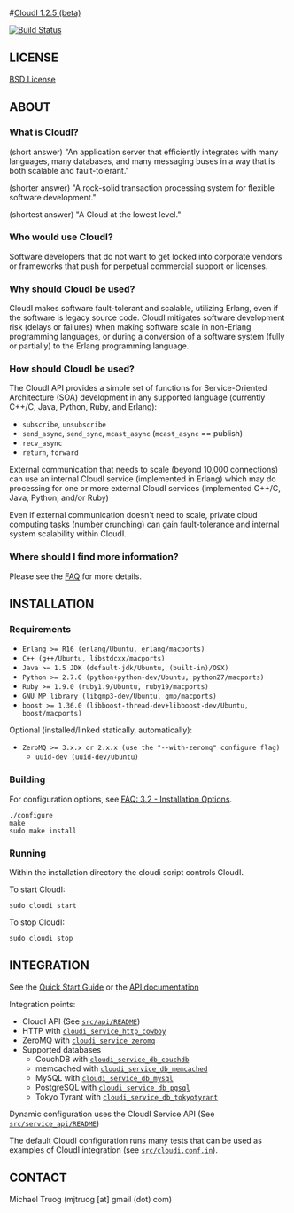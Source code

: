 #[CloudI 1.2.5 (beta)](http://cloudi.org)

[![Build Status](https://secure.travis-ci.org/okeuday/CloudI.png?branch=develop)](http://travis-ci.org/okeuday/CloudI)

## LICENSE

[BSD License](https://github.com/okeuday/CloudI/blob/master/src/LICENSE)

## ABOUT

### What is CloudI?

(short answer) "An application server that efficiently integrates with many
languages, many databases, and many messaging buses in a way that is both
scalable and fault-tolerant."

(shorter answer) "A rock-solid transaction processing system for flexible
software development."

(shortest answer) "A Cloud at the lowest level."

### Who would use CloudI?

Software developers that do not want to get locked into corporate vendors
or frameworks that push for perpetual commercial support or licenses.

### Why should CloudI be used?

CloudI makes software fault-tolerant and scalable, utilizing Erlang,
even if the software is legacy source code.  CloudI mitigates
software development risk (delays or failures) when making
software scale in non-Erlang programming languages, or during a conversion
of a software system (fully or partially) to the Erlang programming language.

### How should CloudI be used?

The CloudI API provides a simple set of functions for
Service-Oriented Architecture (SOA) development in any supported language
(currently C++/C, Java, Python, Ruby, and Erlang):

* `subscribe`, `unsubscribe`
* `send_async`, `send_sync`, `mcast_async` (`mcast_async` == publish)
* `recv_async`
* `return`, `forward`

External communication that needs to scale (beyond 10,000 connections)
can use an internal CloudI service (implemented in Erlang) which may do
processing for one or more external CloudI services
(implemented C++/C, Java, Python, and/or Ruby)

Even if external communication doesn't need to scale, private cloud
computing tasks (number crunching) can gain fault-tolerance and internal
system scalability within CloudI.

### Where should I find more information?

Please see the [FAQ](http://cloudi.org/faq.html) for more details.

## INSTALLATION

### Requirements

* `Erlang >= R16 (erlang/Ubuntu, erlang/macports)`
* `C++ (g++/Ubuntu, libstdcxx/macports)`
* `Java >= 1.5 JDK (default-jdk/Ubuntu, (built-in)/OSX)`
* `Python >= 2.7.0 (python+python-dev/Ubuntu, python27/macports)`
* `Ruby >= 1.9.0 (ruby1.9/Ubuntu, ruby19/macports)`
* `GNU MP library (libgmp3-dev/Ubuntu, gmp/macports)`
* `boost >= 1.36.0 (libboost-thread-dev+libboost-dev/Ubuntu, boost/macports)`

Optional (installed/linked statically, automatically):

* `ZeroMQ >= 3.x.x or 2.x.x (use the "--with-zeromq" configure flag)`
  * `uuid-dev (uuid-dev/Ubuntu)`

### Building

For configuration options, see [FAQ: 3.2 - Installation Options](http://cloudi.org/faq.html#3_Options).

    ./configure
    make
    sudo make install

### Running

Within the installation directory the cloudi script controls CloudI.

To start CloudI:

    sudo cloudi start

To stop CloudI:

    sudo cloudi stop

## INTEGRATION

See the [Quick Start Guide](https://github.com/okeuday/CloudI/tree/master/doc#readme) or the [API documentation](http://cloudi.org/api.html#1_Intro)

Integration points:

* CloudI API (See [`src/api/README`](https://github.com/okeuday/CloudI/tree/master/src/api#readme))
* HTTP with [`cloudi_service_http_cowboy`](https://github.com/okeuday/CloudI/blob/master/src/lib/cloudi_services_internal/src/cloudi_service_http_cowboy.erl)
* ZeroMQ with [`cloudi_service_zeromq`](https://github.com/okeuday/CloudI/blob/master/src/lib/cloudi_services_messaging/src/cloudi_service_zeromq.erl)
* Supported databases
  * CouchDB with [`cloudi_service_db_couchdb`](https://github.com/okeuday/CloudI/blob/master/src/lib/cloudi_services_databases/src/cloudi_service_db_couchdb.erl)
  * memcached with [`cloudi_service_db_memcached`](https://github.com/okeuday/CloudI/blob/master/src/lib/cloudi_services_databases/src/cloudi_service_db_memcached.erl)
  * MySQL with [`cloudi_service_db_mysql`](https://github.com/okeuday/CloudI/blob/master/src/lib/cloudi_services_databases/src/cloudi_service_db_mysql.erl)
  * PostgreSQL with [`cloudi_service_db_pgsql`](https://github.com/okeuday/CloudI/blob/master/src/lib/cloudi_services_databases/src/cloudi_service_db_pgsql.erl)
  * Tokyo Tyrant with [`cloudi_service_db_tokyotyrant`](https://github.com/okeuday/CloudI/blob/master/src/lib/cloudi_services_databases/src/cloudi_service_db_tokyotyrant.erl)

Dynamic configuration uses the CloudI Service API (See [`src/service_api/README`](https://github.com/okeuday/CloudI/tree/master/src/service_api#readme))

The default CloudI configuration runs many tests that can be used as
examples of CloudI integration
(see [`src/cloudi.conf.in`](https://github.com/okeuday/CloudI/blob/master/src/cloudi.conf.in)).

## CONTACT

Michael Truog (mjtruog [at] gmail (dot) com)

